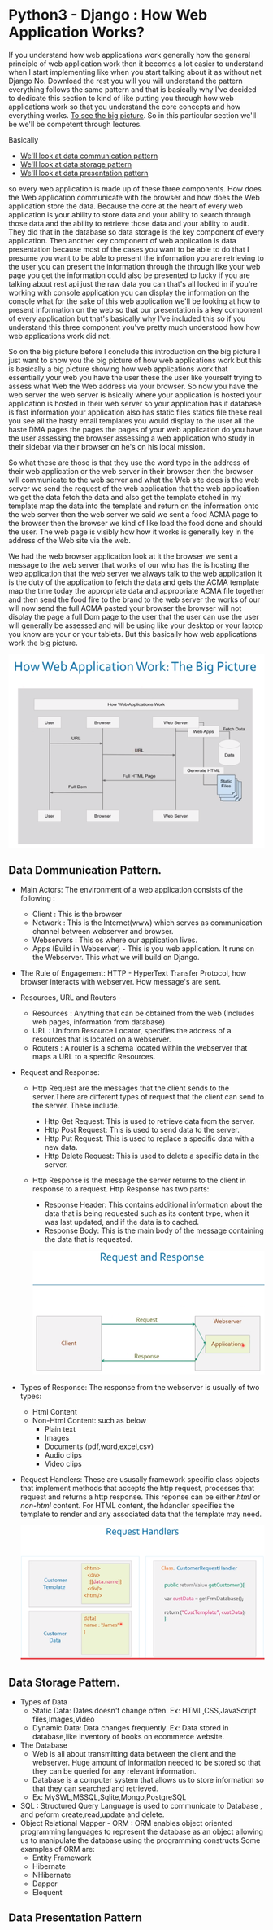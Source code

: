 # Python3 - Django : How Web Application Works?

If you understand how web applications work generally how the general principle of web application work then it becomes a lot easier to understand when I start implementing like when you start talking about it as without net Django No. Download the rest you will you will understand the pattern everything follows the same pattern and that is basically why I've decided to dedicate this section to kind of like putting you through how web applications work so that you understand the core concepts and how everything works. [To see the big picture](./images/HowWebApplicationWorks.PNG?raw=true). So in this particular section we'll be we'll be competent through lectures.

Basically 
- [We'll look at data communication pattern](./Python3_Django_HowWebApplicationWorks.MD#data-dommunication-pattern) 
- [We'll look at data storage pattern](./Python3_Django_HowWebApplicationWorks.MD#data-storage-pattern)
- [We'll look at data presentation pattern](./Python3_Django_HowWebApplicationWorks.MD#data-presentation-pattern)

so every web application is made up of these three components. How does the Web application communicate with the browser and how does the Web application store  the data. Because the core at the heart of every web application is your ability to store data and your ability to search through those data and the ability to retrieve those data and your ability to audit. They did that in the database so data storage is the key component of every application. Then another key component of web application is data presentation because most of the cases you want to be able to do that I presume you want to be able to present the information you are retrieving to the user you can present the information through the through like your web page you get the information could also be presented to lucky if you are talking about rest api just the raw data you can that's all locked in if you're working with console application you can display the information on the console what for the sake of this web application we'll be looking at how to present information on the web so that our presentation is a key component of every application but that's basically why I've included this so if you understand this three component you've pretty much understood how how web applications work did not.

So on the big picture before I conclude this introduction on the big picture I just want to show you the big picture of how web applications work but this is basically a big picture showing how web applications work that essentially your web you have the user these the user like yourself trying to assess what Web the Web address via your browser. So now you have the web server the web server is bsically where your application is hosted your application is hosted in their web server so your application has it database is fast information your application also has static files statics file these real you see all the hasty email templates you would display to the user all the haste DMA pages the pages the pages of your web application do you have the user assessing the browser assessing a web application who study in their sidebar via their browser on he's on his local mission.

So what these are those is that they use the word type in the address of their web application or the web server in their browser then the browser will communicate to the web server and what the Web site does is the web server we send the request of the web application that the web application we get the data fetch the data and also get the template etched in my template map the data into the template and return on the information onto the web server then the web server we said we sent a food ACMA page to the browser then the browser we kind of like load the food done and should the user. The web page is visibly how how it works is generally key in the address of the Web site via the web.

We had the web browser application look at it the browser we sent a message to the web server that works of our who has the is hosting the web application that the web server we always talk to the web application it is the duty of the application to fetch the data and gets the ACMA template map the time today the appropriate data and appropriate ACMA file together and then send the food fire to the brand to the web server the works of our will now send the full ACMA pasted your browser the browser will not display the page a full Dom page to the user that the user can use the user will generally be assessed and will be using like your desktop or your laptop you know are your or your tablets. But this basically how web applications work the big picture.

![Alt text](../images/HowWebApplicationWorks.PNG?raw=true "Title")

## Data Dommunication Pattern. 
- Main Actors: The environment of a web application consists of the following :
  + Client : This is the browser
  + Network : This is the Internet(www) which serves as communication channel between webserver and browser.
  + Webservers : This os where our application lives.
  + Apps (Build in Webserver) - This is you web application. It runs on the Webserver. This what we will build on Django.
- The Rule of Engagement: HTTP - HyperText Transfer Protocol, how browser interacts with webserver. How message's are sent.
- Resources, URL and Routers - 
  + Resources : Anything that can be obtained from the web (Includes web pages, information from database)
  + URL : Uniform Resource Locator, specifies the address of a resources that is located on a webserver.
  + Routers : A router is a schema located within the webserver that maps a URL to a specific Resources.
- Request and Response:
  + Http Request are the messages that the client sends to the server.There are different types of request that the client can send to the server. These include.
    + Http Get Request: This is used to retrieve data from the server.
    + Http Post Request: This is used to send data to the server.
    + Http Put Request: This is used to replace a specific data with a new data.
    + Http Delete Request: This is used to delete a specific data in the server.
  + Http Response is the message the server returns to the client in response to a request. Http Response has two parts:
    + Response Header: This contains additional information about the data that is being requested such as its content type, when it was last updated, and if the data is to cached.
    + Response Body: This is the main body of the message containing the data that is requested.
    
    ![Alt text](../images/RequestAndResponse.PNG?raw=true "Title") 
    
- Types of Response: The response from the webserver is usually of two types:
  + Html Content
  + Non-Html Content: such as below
    + Plain text
    + Images
    + Documents (pdf,word,excel,csv)
    + Audio clips
    + Video clips    
- Request Handlers: These are ususally framework specific class objects that implement methods that accepts the http request, processes that request and returns a http response. This reponse can be either *html* or *non-html* content. For HTML content, the hdandler specifies the template to render and any associated data that the template may need.

    ![Alt text](../images/RequestHandlers.PNG?raw=true "Title") 
    
## Data Storage Pattern. 
- Types of Data
  + Static Data: Dates doesn't change often. Ex: HTML,CSS,JavaScript files,Images,Video
  + Dynamic Data: Data changes frequently. Ex: Data stored in database,like inventory of books on ecommerce website.
- The Database
  + Web is all about transmitting data between the client and the webserver. Huge amount of information needed to be stored so that they can be queried for any relevant information.
  + Database is a computer system that allows us to store information so that they can searched and retrieved.
  + Ex: MySWL,MSSQL,Sqlite,Mongo,PostgreSQL
- SQL : Structured Query Language is used to communicate to Database , and peform create,read,update and delete.
- Object Relational Mapper - ORM : ORM enables object oriented programming languages to represent the database as an object allowing us to manipulate the database using the programming constructs.Some examples of ORM are:
  + Entity Framework
  + Hibernate
  + NHibernate
  + Dapper
  + Eloquent

## Data Presentation Pattern 


